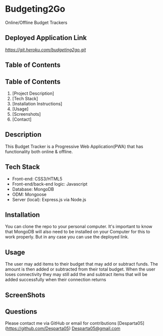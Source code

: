 # Budgeting2Go
Online/Offline Budget Trackers
## Deployed Application Link
_https://git.heroku.com/budgeting2go.git_

## Table of Contents

## Table of Contents

1. [Project Description]
2. [Tech Stack]
3. [Installation Instructions]
4. [Usage]
5. [Screenshots]
6. [Contact]

## Description

This Budget Tracker is a Progressive Web Application(PWA) that has functionality both online & offline.

## Tech Stack

* Front-end: CSS3/HTML5
* Front-end/back-end logic: Javascript
* Database: MongoDB
* ODM: Mongoose 
* Server (local): Express.js via Node.js
## Installation

You can clone the repo to your personal computer. It's important to know that MongoDB will also need to be installed on your Computer for this to work properly. But in any case you can use the deployed link.

## Usage

The user may add items to their budget that may add or subtract funds. The amount is then added or subtracted from their total budget. When the user loses connectivity they may still add the and subtract items that will be added successfully when their connection returns

## ScreenShots



## Questions

Please contact me via GitHub or email for contributions
[Desparta05]
(https://github.com/Desparta05)
Desparta05@gmail.com